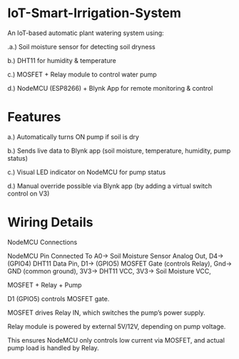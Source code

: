 # IoT-Smart-Irrigation-System


An IoT-based automatic plant watering system using:

.a.) Soil moisture sensor for detecting soil dryness

b.) DHT11 for humidity & temperature

c.) MOSFET + Relay module to control water pump

d.) NodeMCU (ESP8266) + Blynk App for remote monitoring & control

# Features
a.) Automatically turns ON pump if soil is dry

b.) Sends live data to Blynk app (soil moisture, temperature, humidity, pump status)

c.) Visual LED indicator on NodeMCU for pump status

d.) Manual override possible via Blynk app (by adding a virtual switch control on V3)

# Wiring Details

NodeMCU Connections

NodeMCU Pin	Connected To
A0->	Soil Moisture Sensor Analog Out,
D4-> (GPIO4)	DHT11 Data Pin,
D1-> (GPIO5)	MOSFET Gate (controls Relay),
Gnd->	GND (common ground),
3V3->	DHT11 VCC,
3V3->	Soil Moisture VCC,

MOSFET + Relay + Pump

D1 (GPIO5) controls MOSFET gate.

MOSFET drives Relay IN, which switches the pump’s power supply.

Relay module is powered by external 5V/12V, depending on pump voltage.

This ensures NodeMCU only controls low current via MOSFET, and actual pump load is handled by Relay.

